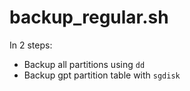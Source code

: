 # backup_regular.sh

In 2 steps:
- Backup all partitions using `dd`
- Backup gpt partition table with `sgdisk`
